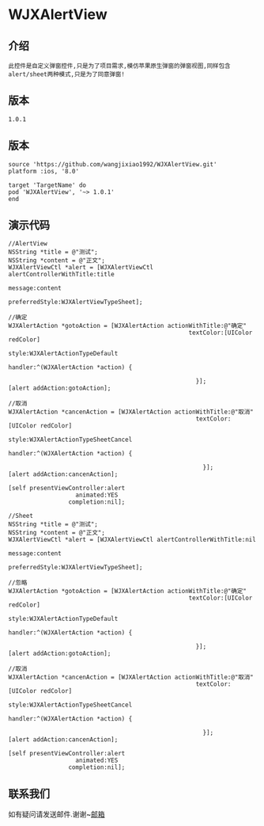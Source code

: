   # WJXAlertView
    
   ## 介绍
    此控件是自定义弹窗控件,只是为了项目需求,模仿苹果原生弹窗的弹窗视图,同样包含alert/sheet两种模式,只是为了同意弹窗!

   ## 版本
    1.0.1
    
   ## 版本
    source 'https://github.com/wangjixiao1992/WJXAlertView.git'
    platform :ios, '8.0'
    
    target 'TargetName' do
    pod 'WJXAlertView', '~> 1.0.1'
    end

   ## 演示代码
    //AlertView
    NSString *title = @"测试";
    NSString *content = @"正文";
    WJXAlertViewCtl *alert = [WJXAlertViewCtl alertControllerWithTitle:title
                                                               message:content
                                                        preferredStyle:WJXAlertViewTypeSheet];
            
    //确定
    WJXAlertAction *gotoAction = [WJXAlertAction actionWithTitle:@"确定"
                                                       textColor:[UIColor redColor]
                                                           style:WJXAlertActionTypeDefault
                                                         handler:^(WJXAlertAction *action) {
                         
                                                         }];
    [alert addAction:gotoAction];
                         
    //取消
    WJXAlertAction *cancenAction = [WJXAlertAction actionWithTitle:@"取消"
                                                         textColor:[UIColor redColor]
                                                             style:WJXAlertActionTypeSheetCancel
                                                           handler:^(WJXAlertAction *action) {
                         
                                                           }];
    [alert addAction:cancenAction];
                         
    [self presentViewController:alert
                       animated:YES
                     completion:nil];
                         
    //Sheet
    NSString *title = @"测试";
    NSString *content = @"正文";
    WJXAlertViewCtl *alert = [WJXAlertViewCtl alertControllerWithTitle:nil
                                                               message:content
                                                        preferredStyle:WJXAlertViewTypeSheet];
                         
    //忽略
    WJXAlertAction *gotoAction = [WJXAlertAction actionWithTitle:@"确定"
                                                       textColor:[UIColor redColor]
                                                           style:WJXAlertActionTypeDefault
                                                         handler:^(WJXAlertAction *action) {
                         
                                                         }];
    [alert addAction:gotoAction];
                         
    //取消
    WJXAlertAction *cancenAction = [WJXAlertAction actionWithTitle:@"取消"
                                                         textColor:[UIColor redColor]
                                                             style:WJXAlertActionTypeSheetCancel
                                                           handler:^(WJXAlertAction *action) {
                         
                                                           }];
    [alert addAction:cancenAction];
                         
    [self presentViewController:alert
                       animated:YES
                     completion:nil];
                         
   ## 联系我们
   如有疑问请发送邮件.谢谢~[邮箱](15037535383@163.com)


